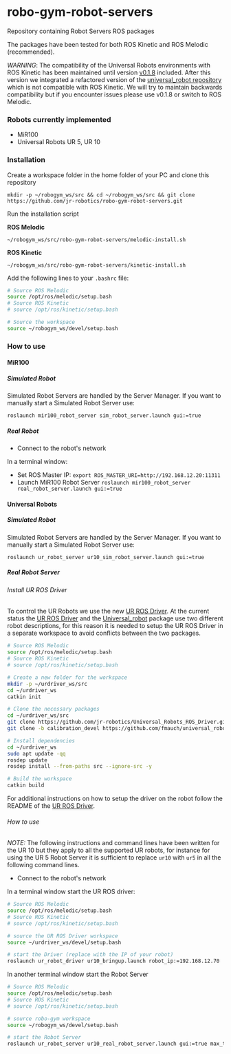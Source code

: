 # robo-gym-robot-servers

Repository containing Robot Servers ROS packages

The packages have been tested for both ROS Kinetic and ROS Melodic (recommended).

*WARNING*: 
The compatibility of the Universal Robots environments with ROS Kinetic has been maintained until version [v0.1.8](https://github.com/jr-robotics/robo-gym-robot-servers/tree/v0.1.8) included. After this version we integrated a refactored version of the [universal_robot repository](https://github.com/jr-robotics/universal_robot) which is not compatible with ROS Kinetic. We will try to maintain backwards compatibility but if you encounter issues please use v0.1.8 or switch to ROS Melodic. 

### Robots currently implemented
- MiR100
- Universal Robots UR 5, UR 10


### Installation

Create a workspace folder in the home folder of your PC and clone this repository

```
mkdir -p ~/robogym_ws/src && cd ~/robogym_ws/src && git clone https://github.com/jr-robotics/robo-gym-robot-servers.git
```

Run the installation script

**ROS Melodic**
```
~/robogym_ws/src/robo-gym-robot-servers/melodic-install.sh
```

**ROS Kinetic**
```
~/robogym_ws/src/robo-gym-robot-servers/kinetic-install.sh
```

Add the following lines to your `.bashrc` file:

```bash
# Source ROS Melodic
source /opt/ros/melodic/setup.bash
# Source ROS Kinetic
# source /opt/ros/kinetic/setup.bash

# Source the workspace
source ~/robogym_ws/devel/setup.bash
```

### How to use

#### MiR100

##### Simulated Robot
Simulated Robot Servers are handled by the Server Manager. If you want to manually start a Simulated Robot Server use:
```
roslaunch mir100_robot_server sim_robot_server.launch gui:=true
```
##### Real Robot

- Connect to the robot's network

In a terminal window:
- Set ROS Master IP: `export ROS_MASTER_URI=http://192.168.12.20:11311`
- Launch MiR100 Robot Server `roslaunch mir100_robot_server real_robot_server.launch gui:=true`


#### Universal Robots

##### Simulated Robot
Simulated Robot Servers are handled by the Server Manager. If you want to manually start a Simulated Robot Server use:
```
roslaunch ur_robot_server ur10_sim_robot_server.launch gui:=true
```

##### Real Robot Server
###### Install UR ROS Driver

To control the UR Robots we use the new [UR ROS Driver](https://github.com/jr-robotics/Universal_Robots_ROS_Driver).
At the current status the [UR ROS Driver](https://github.com/jr-robotics/Universal_Robots_ROS_Driver) and the [Universal_robot](https://github.com/jr-robotics/universal_robot) package use two different robot descriptions, for this reason it is needed to setup the UR ROS Driver in a separate workspace to avoid conflicts between the two packages.

```bash
# Source ROS Melodic
source /opt/ros/melodic/setup.bash
# Source ROS Kinetic
# source /opt/ros/kinetic/setup.bash

# Create a new folder for the workspace
mkdir -p ~/urdriver_ws/src
cd ~/urdriver_ws
catkin init

# Clone the necessary packages
cd ~/urdriver_ws/src
git clone https://github.com/jr-robotics/Universal_Robots_ROS_Driver.git
git clone -b calibration_devel https://github.com/fmauch/universal_robot.git

# Install dependencies
cd ~/urdriver_ws
sudo apt update -qq
rosdep update
rosdep install --from-paths src --ignore-src -y

# Build the workspace
catkin build

```

For additional instructions on how to setup the driver on the robot follow the README of the [UR ROS Driver](https://github.com/jr-robotics/Universal_Robots_ROS_Driver).

###### How to use

*NOTE:* The following instructions and command lines have been written for the UR 10 but they apply to all the supported UR robots, for instance for using the UR 5 Robot Server it is sufficient to replace `ur10` with `ur5` in all the following command lines.


- Connect to the robot's network

In a terminal window start the UR ROS driver:

```bash
# Source ROS Melodic
source /opt/ros/melodic/setup.bash
# Source ROS Kinetic
# source /opt/ros/kinetic/setup.bash

# source the UR ROS Driver workspace
source ~/urdriver_ws/devel/setup.bash

# start the Driver (replace with the IP of your robot)
roslaunch ur_robot_driver ur10_bringup.launch robot_ip:=192.168.12.70
```



In another terminal window start the Robot Server

```bash
# Source ROS Melodic
source /opt/ros/melodic/setup.bash
# Source ROS Kinetic
# source /opt/ros/kinetic/setup.bash

# source robo-gym workspace
source ~/robogym_ws/devel/setup.bash

# start the Robot Server
roslaunch ur_robot_server ur10_real_robot_server.launch gui:=true max_torque_scale_factor:=0.5 max_velocity_scale_factor:=0.5 speed_scaling:=0.5
```
